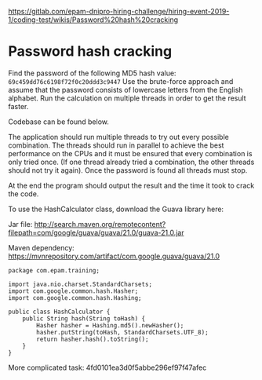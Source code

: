 https://gitlab.com/epam-dnipro-hiring-challenge/hiring-event-2019-1/coding-test/wikis/Password%20hash%20cracking

# Password hash cracking

Find the password of the following MD5 hash value: `69c459dd76c6198f72f0c20ddd3c9447` Use the brute-force approach and assume that the password consists of lowercase letters from the English alphabet. Run the calculation on multiple threads in order to get the result faster.

Codebase can be found below.

The application should run multiple threads to try out every possible combination. The threads should run in parallel to achieve the best performance on the CPUs and it must be ensured that every combination is only tried once. (If one thread already tried a combination, the other threads should not try it again). Once the password is found all threads must stop.

At the end the program should output the result and the time it took to crack the code.

To use the HashCalculator class, download the Guava library here:

Jar file: http://search.maven.org/remotecontent?filepath=com/google/guava/guava/21.0/guava-21.0.jar

Maven dependency: https://mvnrepository.com/artifact/com.google.guava/guava/21.0

```
package com.epam.training; 

import java.nio.charset.StandardCharsets; 
import com.google.common.hash.Hasher; 
import com.google.common.hash.Hashing; 

public class HashCalculator { 
    public String hash(String toHash) { 
        Hasher hasher = Hashing.md5().newHasher(); 
        hasher.putString(toHash, StandardCharsets.UTF_8); 
        return hasher.hash().toString(); 
    } 
}
```

More complicated task: 4fd0101ea3d0f5abbe296ef97f47afec